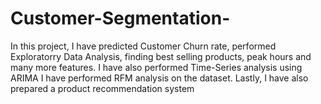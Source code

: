 # Customer-Segmentation-

In this project, I have predicted Customer Churn rate, performed Exploratorry Data Analysis, finding best selling products, peak hours and many more features. 
I have also performed Time-Series analysis using ARIMA 
I have performed RFM analysis on the dataset.
Lastly, I have also prepared a product recommendation system
